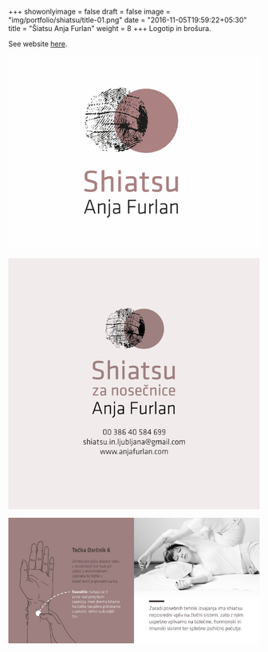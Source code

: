 +++
showonlyimage = false
draft = false
image = "img/portfolio/shiatsu/title-01.png"
date = "2016-11-05T19:59:22+05:30"
title = "Šiatsu Anja Furlan"
weight = 8
+++
Logotip in brošura.
<!--more-->

See website [here](https://www.anjafurlan.com).

![First page](/img/portfolio/shiatsu/title-01.png)

![Just illustration](/img/portfolio/shiatsu/anjaf_flyer3.png)

![Just illustration](/img/portfolio/shiatsu/anjaf_flyer4.jpg)



